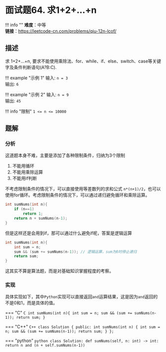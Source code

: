 # 面试题64. 求1+2+...+n

!!! info ""
    **难度**：中等  
    **链接**：<https://leetcode-cn.com/problems/qiu-12n-lcof/>

## 描述

求 1+2+...+n, 要求不能使用乘除法、for、while、if、else、switch、case等关键字及条件判断语句(A?B:C).

!!! example "示例 1"
    输入: `n = 3`  
    输出: `6`

!!! example "示例 2"
    输入: `n = 9`  
    输出: `45`

!!! info "限制"
    `1 <= n <= 10000`

## 题解

### 分析

这道题本身不难，主要是添加了各种限制条件，归纳为3个限制

1. 不能用循环
2. 不能用乘除运算
3. 不能用if判断

不考虑限制条件的情况下，可以直接使用等差数列的求和公式 `n*(n+1)/2`，也可以使用for循环。考虑限制条件的情况下，可以通过递归避免循环和乘除运算。

```C
int sumNums(int n){
    if (n==1)
        return 1;
    return n + sumNums(n-1);
}
```

但是这样还是会用到if，那可以通过什么避免if呢，答案是逻辑运算

```C
int sumNums(int n){
    int sum = n;
    sum && (sum += sumNums(n-1)); // 逻辑运算，sum为0时停止递归
    return sum;
}
```

这其实不算是算法题，而是对基础知识掌握程度的考察。

### 实现

具体实现如下，其中`Python`实现可以直接返回`and`运算结果，这是因为`and`返回的不是0和1，而是具体的值。

=== "C"
    ```C
    int sumNums(int n){
        int sum = n;
        sum && (sum += sumNums(n-1));
        return sum;
    }
    ```

=== "C++"
    ```C++
    class Solution {
    public:
        int sumNums(int n) {
            int sum = n;
            sum && (sum += sumNums(n-1));
            return sum;
        }
    };
    ```

=== "python"
    ```python
    class Solution:
        def sumNums(self, n: int) -> int:
            return n and (n + self.sumNums(n-1))
    ```
